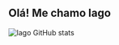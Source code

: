 ## Olá! Me chamo Iago

 ![Iago GitHub stats](https://github-readme-stats.vercel.app/api?username=IagoAlves1&show_icons=true&theme=dark)
